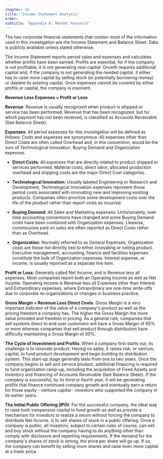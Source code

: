 ```yaml
---
chapter: 16
title: "Income Statement Analysis"
order: 
subtitle: "Appendix A: Market Research"
---
```


The two corporate financial statements that contain most of the information used in this investigation are the Income Statement and Balance Sheet. Data is publicly available unless stated otherwise.

The Income Statement reports period sales and expenses and calculates whether profits have been earned. Profits are essential, for if the company is not profitable, it is not generating new capital. Growth requires additional capital and, if the company is not generating the needed capital, it either has to raise more capital by selling stock (or potentially borrowing money) or deplete its existing capital. Once expenses cannot be covered by either profits or capital, the company is insolvent.

**Revenue Less Expenses = Profit or Loss**

**Revenue**: Revenue is usually recognized when product is shipped or service has been performed. Revenue that has been recognized, but for which payment has not been received, is classified as Accounts Receivable (See Balance Sheet).

**Expenses**: All period expenses for this investigation will be defined as follows: Costs and expenses are synonymous. All expenses other than Direct Costs are often called Overhead and, in this convention, would be the sum of Technological Innovation, Buying Demand and Organization expenses.

- **Direct Costs**: All expenses that are directly related to product shipped or services performed. Material costs, direct labor, allocated production overhead and shipping costs are the major Direct Cost categories.

- **Technological Innovation**: Usually labeled Engineering or Research and Development, Technological Innovation expenses represent those period costs associated with innovating new and improving existing products. Companies often amortize some development costs over the life of the product rather than report costs as incurred.

- **Buying Demand**: All Sales and Marketing expenses. Unfortunately, over time accounting conventions have changed and some Buying Demand costs have been combined with Organization expenses. Likewise, commissions paid on sales are often reported as Direct Costs rather than as Overhead.

- **Organization**: Normally referred to as General Expenses, Organization costs are those not directly tied to either innovating or selling product. Executive management, accounting, finance and facilities expenses constitute the bulk of Organization expenses. Interest expense, or income, is usually reported as a separate line item.

**Profit or Loss**: Generally called Net Income, and is Revenue less all expenses. Most companies report both an Operating Income as well as Net Income. Operating Income is Revenue less all Expenses other than Interest and Extraordinary expenses, where Extraordinary are one-time write-offs due to corporate re-organizations or changes in business practice.

**Gross Margin = Revenue Less Direct Costs**. Gross Margin is a very important indicator of the value of a company's product as well as the pricing freedom a company has. The higher the Gross Margin the more value provided and freedom in pricing. As a general rule, companies that sell systems direct to end user customers will have a Gross Margin of 65% or more whereas companies that sell product through distribution have difficulty maintaining a Gross Margin of 50%.

**The Cycle of Investment and Profits**: When a company first starts out, its challenge is to innovate product. Having no sales, it raises risk, or venture, capital, to fund product development and begin building its distribution system. This start-up stage generally lasts from one to two years. Once the company begins to sell and service product, additional financing is required to fund organization ramp-up, including the acquisition of Fixed Assets and Inventory and financing of Accounts Receivable (See Balance Sheet). If the company is successful, by its third or fourth year, it will be generating profits that finance continued company growth and eventually earn a return for those equity - venture capital - investors who supported the company in its earlier years.

**The Initial Public Offering (IPO)**: For the successful company, the ideal way to raise both inexpensive capital to fund growth as well as provide a mechanism for investors to realize a return without forcing the company to distribute Net Income, is to sell shares of stock in a public offering. Once a company is public, all investors, subject to certain rules of course, can sell and buy stock without the company having to do anything other than comply with disclosure and reporting requirements. If the demand for the company's shares of stock is strong, the price per share will go up. If so, the company can benefit by selling more shares and raise even more capital at a lower price.

